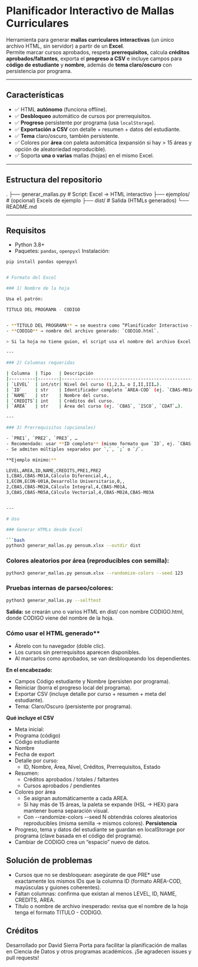 # Planificador Interactivo de Mallas Curriculares
Herramienta para generar **mallas curriculares interactivas** (un único archivo HTML, sin servidor) a partir de un **Excel**.  
Permite marcar cursos aprobados, respeta **prerrequisitos**, calcula **créditos aprobados/faltantes**, exporta el **progreso a CSV** e incluye campos para **código de estudiante** y **nombre**, además de **tema claro/oscuro** con persistencia por programa.

---

## Características
- ✅ HTML **autónomo** (funciona offline).
- ✅ **Desbloqueo** automático de cursos por prerrequisitos.
- ✅ **Progreso** persistente por programa (usa `localStorage`).
- ✅ **Exportación a CSV** con detalle + resumen + datos del estudiante.
- ✅ **Tema** claro/oscuro, también persistente.
- ✅ Colores por **área** con paleta automática (expansión si hay > 15 áreas y opción de aleatoriedad reproducible).
- ✅ Soporta **una o varias** mallas (hojas) en el mismo Excel.

---

## Estructura del repositorio
.
├── generar_mallas.py # Script: Excel → HTML interactivo
├── ejemplos/ # (opcional) Excels de ejemplo
├── dist/ # Salida (HTMLs generados)
└── README.md


---

## Requisitos
- Python 3.8+
- Paquetes: `pandas`, `openpyxl`
Instalación:
```bash
pip install pandas openpyxl


# Formato del Excel

### 1) Nombre de la hoja

Usa el patrón:

TITULO DEL PROGRAMA - CODIGO


- **TITULO DEL PROGRAMA** → se muestra como “Planificador Interactivo – TITULO…” en el HTML.  
- **CODIGO** → nombre del archivo generado: `CODIGO.html`.  

> Si la hoja no tiene guion, el script usa el nombre del archivo Excel como respaldo para inferir título/código.

---

### 2) Columnas requeridas

| Columna  | Tipo   | Descripción                                                    |
|----------|--------|----------------------------------------------------------------|
| `LEVEL`  | int/str| Nivel del curso (1,2,3… o I,II,III…).                           |
| `ID`     | str    | Identificador completo `AREA-COD` (ej. `CBAS-M01A`).            |
| `NAME`   | str    | Nombre del curso.                                               |
| `CREDITS`| int    | Créditos del curso.                                             |
| `AREA`   | str    | Área del curso (ej. `CBAS`, `ISCO`, `CDAT`…).                   |

---

### 3) Prerrequisitos (opcionales)

- `PRE1`, `PRE2`, `PRE3`, …  
- Recomendado: usar **ID completo** (mismo formato que `ID`, ej. `CBAS-M01A`).  
- Se admiten múltiples separados por `,`, `;` o `/`.

**Ejemplo mínimo:**

LEVEL,AREA,ID,NAME,CREDITS,PRE1,PRE2
1,CBAS,CBAS-M01A,Cálculo Diferencial,4,,
1,ECON,ECON-U01A,Desarrollo Universitario,0,,
2,CBAS,CBAS-M02A,Cálculo Integral,4,CBAS-M01A,
3,CBAS,CBAS-M05A,Cálculo Vectorial,4,CBAS-M02A,CBAS-M03A


---

# Uso

### Generar HTMLs desde Excel

```bash
python3 generar_mallas.py pensum.xlsx --outdir dist
```

### Colores aleatorios por área (reproducibles con semilla):
```bash
python3 generar_mallas.py pensum.xlsx --randomize-colors --seed 123
```

### Pruebas internas de parseo/colores:
```bash
python3 generar_mallas.py --selftest
```
**Salida:** se crearán uno o varios HTML en dist/ con nombre CODIGO.html, donde CODIGO viene del nombre de la hoja.

### Cómo usar el HTML generado**
- Ábrelo con tu navegador (doble clic).
- Los cursos sin prerrequisitos aparecen disponibles.
- Al marcarlos como aprobados, se van desbloqueando los dependientes.

**En el encabezado:**
- Campos Código estudiante y Nombre (persisten por programa).
- Reiniciar (borra el progreso local del programa).
- Exportar CSV (incluye detalle por curso + resumen + meta del estudiante).
- Tema: Claro/Oscuro (persistente por programa).

**Qué incluye el CSV**
- Meta inicial:
- Programa (código)
- Código estudiante
- Nombre
- Fecha de export
- Detalle por curso:
  - ID, Nombre, Área, Nivel, Créditos, Prerrequisitos, Estado
- Resumen:
  - Créditos aprobados / totales / faltantes
  - Cursos aprobados / pendientes
- Colores por área
  - Se asignan automáticamente a cada AREA.
  - Si hay más de 15 áreas, la paleta se expande (HSL → HEX) para mantener buena separación visual.
  - Con --randomize-colors --seed N obtendrás colores aleatorios reproducibles (misma semilla → mismos colores).
**Persistencia**
- Progreso, tema y datos del estudiante se guardan en localStorage por programa (clave basada en el código del programa).
- Cambiar de CODIGO crea un “espacio” nuevo de datos.

## Solución de problemas
- Cursos que no se desbloquean: asegúrate de que PRE* use exactamente los mismos IDs que la columna ID (formato AREA-COD, mayúsculas y guiones coherentes).
- Faltan columnas: confirma que existan al menos LEVEL, ID, NAME, CREDITS, AREA.
- Título o nombre de archivo inesperado: revisa que el nombre de la hoja tenga el formato TITULO - CODIGO.

## Créditos

Desarrollado por David Sierra Porta para facilitar la planificación de mallas en Ciencia de Datos y otros programas académicos.
¡Se agradecen issues y pull requests!
